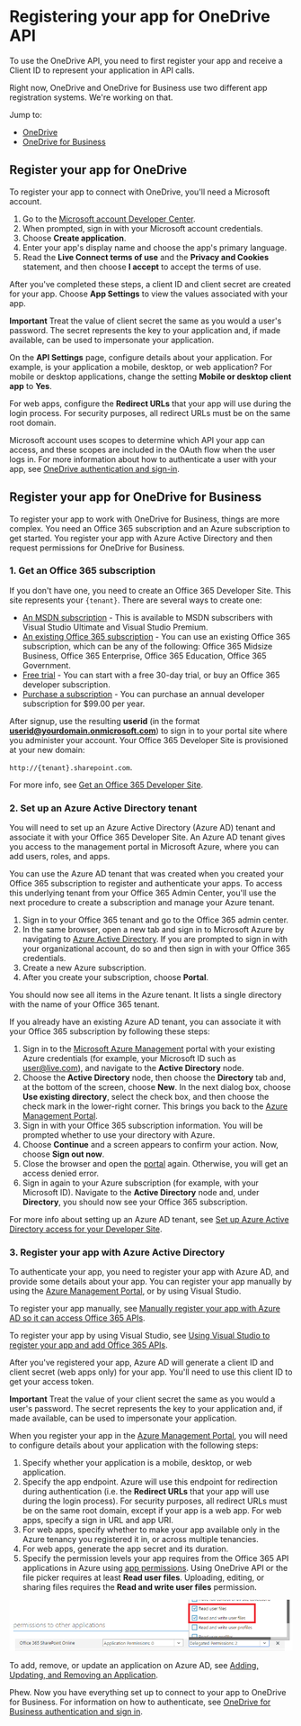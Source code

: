 # Registering your app for OneDrive API

To use the OneDrive API, you need to first register your app and receive a
Client ID to represent your application in API calls.

Right now, OneDrive and OneDrive for Business use two different app registration
systems. We're working on that.

Jump to:

* [OneDrive](#register-your-app-for-onedrive)
* [OneDrive for Business](#register-your-app-for-onedrive-for-business)

## Register your app for OneDrive

To register your app to connect with OneDrive, you'll need a Microsoft
account.

1. Go to the [Microsoft account Developer Center][app-portal].
2. When prompted, sign in with your Microsoft account credentials.
3. Choose **Create application**.
4. Enter your app's display name and choose the app's primary language.
5. Read the **Live Connect terms of use** and the **Privacy and Cookies**
statement, and then choose **I accept** to accept the terms of use.


After you've completed these steps, a client ID and client secret are created
for your app. Choose **App Settings** to view the values associated with your
app.

**Important** Treat the value of client secret the same
as you would a user's password. The secret represents the key to your
application and, if made available, can be used to impersonate your application.

On the **API Settings** page, configure details about your application.
For example, is your application a mobile, desktop, or web application?
For mobile or desktop applications, change the setting **Mobile or desktop
client app** to **Yes**.

For web apps, configure the **Redirect URLs** that your app will use
during the login process. For security purposes, all redirect URLs
must be on the same root domain.

Microsoft account uses scopes to determine which API your app can access, and
these scopes are included in the OAuth flow when the user logs in. For
more information about how to authenticate a user with your app, see
[OneDrive authentication and sign-in](auth/msa_oauth.md).

## Register your app for OneDrive for Business

To register your app to work with OneDrive for Business, things are more
complex. You need an Office 365 subscription and an Azure subscription to get
started. You register your app with Azure Active Directory and then request
permissions for OneDrive for Business.

### 1. Get an Office 365 subscription

If you don't have one, you need to create an Office 365 Developer
Site. This site represents your `{tenant}`. There are several ways to
create one:

* [An MSDN subscription](https://msdn.microsoft.com/subscriptions/manage/default.aspx) -
  This is available to MSDN subscribers with Visual Studio Ultimate and Visual
  Studio Premium.
* [An existing Office 365 subscription](https://msdn.microsoft.com/library/2ec857d5-dc6f-4cf6-ba45-adc845ef2a25%28Office.15%29.aspx) -
  You can use an existing Office 365 subscription, which can be any of the
  following: Office 365 Midsize Business, Office 365 Enterprise,
  Office 365 Education, Office 365 Government.
* [Free trial](https://portal.microsoftonline.com/Signup/MainSignUp.aspx?OfferId=6881A1CB-F4EB-4db3-9F18-388898DAF510&DL=DEVELOPERPACK) -
  You can start with a free 30-day trial, or buy an Office 365 developer
  subscription.
* [Purchase a subscription](https://portal.microsoftonline.com/Signup/MainSignUp.aspx?OfferId=C69E7747-2566-4897-8CBA-B998ED3BAB88&DL=DEVELOPERPACK) -
  You can purchase an annual developer subscription for $99.00 per year.

After signup, use the resulting **userid** (in the format
**userid@yourdomain.onmicrosoft.com**) to sign in to your portal site where you
administer your account. Your Office 365 Developer Site is provisioned at your
new domain:

`http://{tenant}.sharepoint.com`.

For more info, see [Get an Office 365 Developer Site](https://msdn.microsoft.com/office/office365/HowTo/setup-development-environment#bk_Office365Account).

### 2. Set up an Azure Active Directory tenant

You will need to set up an Azure Active Directory (Azure AD) tenant and associate it with
your Office 365 Developer Site. An Azure AD tenant gives you access to the
management portal in Microsoft Azure, where you can add users, roles, and apps.

You can use the Azure AD tenant that was created when you created your Office 365
subscription to register and authenticate your apps. To access this underlying
tenant from your Office 365 Admin Center, you'll use the next procedure to create a subscription
and manage your Azure tenant.

1. Sign in to your Office 365 tenant and go to the Office 365 admin center.
2. In the same browser, open a new tab and sign in to Microsoft Azure by
   navigating to [Azure Active Directory](https://account.windowsazure.com/SignUp).
   If you are prompted to sign in with your organizational account, do so and then sign in with your Office 365 credentials.
3. Create a new Azure subscription.
4. After you create your subscription, choose **Portal**.

You should now see all items in the Azure tenant. It lists a single directory
with the name of your Office 365 tenant.

If you already have an existing Azure AD tenant, you can associate it with
your Office 365 subscription by following these steps:

1. Sign in to the [Microsoft Azure Management](https://manage.windowsazure.com/)
   portal with your existing Azure credentials (for example, your Microsoft ID
   such as user@live.com), and navigate to the **Active Directory** node.
2. Choose the **Active Directory** node, then choose the **Directory** tab and,
   at the bottom of the screen, choose **New**. In the next dialog box, choose **Use
   existing directory**, select the check box, and then choose the check mark in the
   lower-right corner. This brings you back to the [Azure Management Portal](https://manage.windowsazure.com/).
3. Sign in with your Office 365 subscription information. You will be prompted
   whether to use your directory with Azure.
4. Choose **Continue** and a screen appears to confirm your action. Now,
   choose **Sign out now**.
5. Close the browser and open the [portal](https://manage.windowsazure.com/) again.
   Otherwise, you will get an access denied error.
6. Sign in again to your Azure subscription (for example, with your Microsoft ID).
   Navigate to the **Active Directory** node and, under **Directory**, you
   should now see your Office 365 subscription.

For more info about setting up an Azure AD tenant, see [Set up Azure Active
Directory access for your Developer Site](https://msdn.microsoft.com/en-us/office/office365/howto/setup-development-environment#bk_CreateAzureSubscription).

### 3. Register your app with Azure Active Directory

To authenticate your app, you need to register your app with Azure AD, and provide some details about your app. You can register your app manually by using the [Azure Management Portal](https://manage.windowsazure.com/),
or by using Visual Studio.

To register your app manually, see [Manually register your app with Azure AD so
it can access Office 365 APIs](https://msdn.microsoft.com/en-us/office/office365/howto/add-common-consent-manually).

To register your app by using Visual Studio, see [Using Visual Studio to
register your app and add Office 365 APIs](https://msdn.microsoft.com/office/office365/HowTo/adding-service-to-your-Visual-Studio-project).

After you've registered your app, Azure AD will generate a client ID and client
secret (web apps only) for your app. You'll need to use this client ID to get
your access token.

**Important** Treat the value of your client secret the same
as you would a user's password. The secret represents the key to your
application and, if made available, can be used to impersonate your application.

When you register your app in the [Azure Management Portal](https://manage.windowsazure.com/),
you will need to configure details about your application with the following steps:

1. Specify whether your application is a mobile, desktop, or web application.
2. Specify the app endpoint. Azure will use this endpoint for redirection during
   authentication (i.e. the **Redirect URLs** that your app will use during the
   login process). For security purposes, all redirect URLs
   must be on the same root domain, except if your app is a web app. For web apps, specify a sign in URL and app URI.
3. For web apps, specify whether to make your app available only in the Azure
   tenancy you registered it in, or across multiple tenancies.
4. For web apps, generate the app secret and its duration.
5. Specify the permission levels your app requires from the Office 365 API
   applications in Azure using [app permissions](https://msdn.microsoft.com/office/office365/howto/application-manifest).
   Using OneDrive API or the file picker requires at least **Read user files**. Uploading, editing, or sharing files
   requires the **Read and write user files** permission.

![Authentication scopes for OneDrive for Business and SharePoint](site-images/AuthScopesForSharePoint.png)

To add, remove, or update an application on Azure AD, see
[Adding, Updating, and Removing an Application](https://msdn.microsoft.com/library/azure/dn132599.aspx#BKMK_Native).

Phew. Now you have everything set up to connect to your app to OneDrive for
Business. For information on how to authenticate, see [OneDrive for Business
authentication and sign in](auth/aad_oauth.md).

[app-portal]: http://go.microsoft.com/fwlink/p/?LinkId=193157

<!-- {
  "type": "#page.annotation",
  "description": "How to register your app to work with OneDrive or OneDrive for Business and the OneDrive API.",
  "keywords": "authentication,oauth,msa,app registration,registration,azure active directory,aad,onedrive,api,onedrive for business",
  "section": "documentation",
  "tocPath": "Getting Started/App Registration"
} -->
